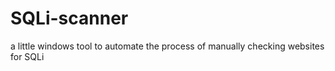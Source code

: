 # SQLi-scanner
a little windows tool to automate the process of manually checking websites for SQLi
